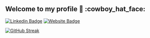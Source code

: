<p align="center">
  <h2> Welcome to my profile 👋 :cowboy_hat_face: </h2>
  
  [![Linkedin Badge](https://img.shields.io/badge/-Vivian%20Ribeiro-0072b1?style=flat&logo=Linkedin&logoColor=white)](https://www.linkedin.com/in/vivian-ribeiro-276357a8/ "Connect on LinkedIn")
  [![Website Badge](https://img.shields.io/badge/-ShuEcoData.Consultancy-00acee?style=flat&logo=pluscodes&logoColor=white)](https://vivirbr.github.io/ "Consultancy")

<a href="https://git.io/streak-stats"><img src="https://github-readme-streak-stats.herokuapp.com?user=vivirbr&theme=dracula&hide_border=true&fire=EBB51B&background=EB545400" alt="GitHub Streak" /></a>  

</p>

